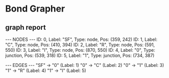 # Bond Grapher

## graph report
--- NODES ---
ID: 0, Label: "SF", Type: node, Pos: (359, 242)
ID: 1, Label: "C", Type: node, Pos: (410, 394)
ID: 2, Label: "R", Type: node, Pos: (591, 550)
ID: 3, Label: "I", Type: node, Pos: (870, 550)
ID: 4, Label: "0", Type: junction, Pos: (539, 318)
ID: 5, Label: "1", Type: junction, Pos: (734, 387)

--- EDGES ---
"SF" -> "0" (Label: 1)
"0" -> "C" (Label: 2)
"0" -> "1" (Label: 3)
"1" -> "R" (Label: 4)
"1" -> "I" (Label: 5)